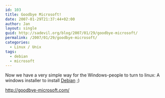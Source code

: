 ```yaml
---
id: 103
title: Goodbye Microsoft!
date: 2007-01-29T21:37:44+02:00
author: Jan
layout: single
guid: http://sadevil.org/blog/2007/01/29/goodbye-microsoft/
permalink: /2007/01/29/goodbye-microsoft/
categories:
  - Linux / Unix
tags:
  - debian
  - microsoft
---
```

Now we have a very simple way for the Windows-people to turn to linux: A windows installer to install <a href="http://www.debian.org" target="_blank">Debian</a> ;)

<a href="http://goodbye-microsoft.com/" target="_blank">http://goodbye-microsoft.com/</a>